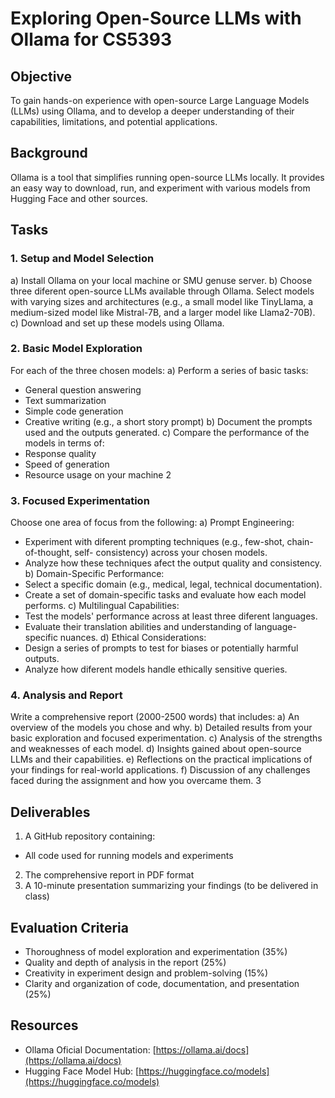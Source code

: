 # Exploring Open-Source LLMs with Ollama for CS5393
## Objective
To gain hands-on experience with open-source Large Language Models (LLMs) using
Ollama, and to develop a deeper understanding of their capabilities, limitations, and
potential applications.
## Background
Ollama is a tool that simplifies running open-source LLMs locally. It provides an easy way
to download, run, and experiment with various models from Hugging Face and other
sources.
## Tasks
### 1. Setup and Model Selection
a) Install Ollama on your local machine or SMU genuse server.
b) Choose three diferent open-source LLMs available through Ollama. Select models with
varying sizes and architectures (e.g., a small model like TinyLlama, a medium-sized model
like Mistral-7B, and a larger model like Llama2-70B).
c) Download and set up these models using Ollama.
### 2. Basic Model Exploration
For each of the three chosen models:
a) Perform a series of basic tasks:
- General question answering
- Text summarization
- Simple code generation
- Creative writing (e.g., a short story prompt)
b) Document the prompts used and the outputs generated.
c) Compare the performance of the models in terms of:
- Response quality
- Speed of generation
- Resource usage on your machine
2
### 3. Focused Experimentation
Choose one area of focus from the following:
a) Prompt Engineering:
- Experiment with diferent prompting techniques (e.g., few-shot, chain-of-thought, self-
consistency) across your chosen models.
- Analyze how these techniques afect the output quality and consistency.
b) Domain-Specific Performance:
- Select a specific domain (e.g., medical, legal, technical documentation).
- Create a set of domain-specific tasks and evaluate how each model performs.
c) Multilingual Capabilities:
- Test the models' performance across at least three diferent languages.
- Evaluate their translation abilities and understanding of language-specific nuances.
d) Ethical Considerations:
- Design a series of prompts to test for biases or potentially harmful outputs.
- Analyze how diferent models handle ethically sensitive queries.
### 4. Analysis and Report
Write a comprehensive report (2000-2500 words) that includes:
a) An overview of the models you chose and why.
b) Detailed results from your basic exploration and focused experimentation.
c) Analysis of the strengths and weaknesses of each model.
d) Insights gained about open-source LLMs and their capabilities.
e) Reflections on the practical implications of your findings for real-world applications.
f) Discussion of any challenges faced during the assignment and how you overcame them.
3
## Deliverables
1. A GitHub repository containing:
- All code used for running models and experiments
2. The comprehensive report in PDF format
3. A 10-minute presentation summarizing your findings (to be delivered in class)
## Evaluation Criteria
- Thoroughness of model exploration and experimentation (35%)
- Quality and depth of analysis in the report (25%)
- Creativity in experiment design and problem-solving (15%)
- Clarity and organization of code, documentation, and presentation (25%)
## Resources
- Ollama Oficial Documentation: [https://ollama.ai/docs](https://ollama.ai/docs)
- Hugging Face Model Hub:
[https://huggingface.co/models](https://huggingface.co/models)
